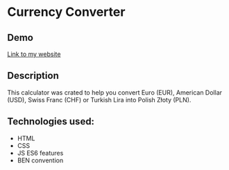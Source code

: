 # Currency Converter

## Demo
[Link to my website](https://mariakarowska.github.io/currency/)

## Description
This calculator was crated to help you convert Euro (EUR), American Dollar (USD), Swiss Franc (CHF) or Turkish Lira into Polish Złoty (PLN).

## Technologies used:
- HTML
- CSS
- JS ES6 features
- BEN convention
